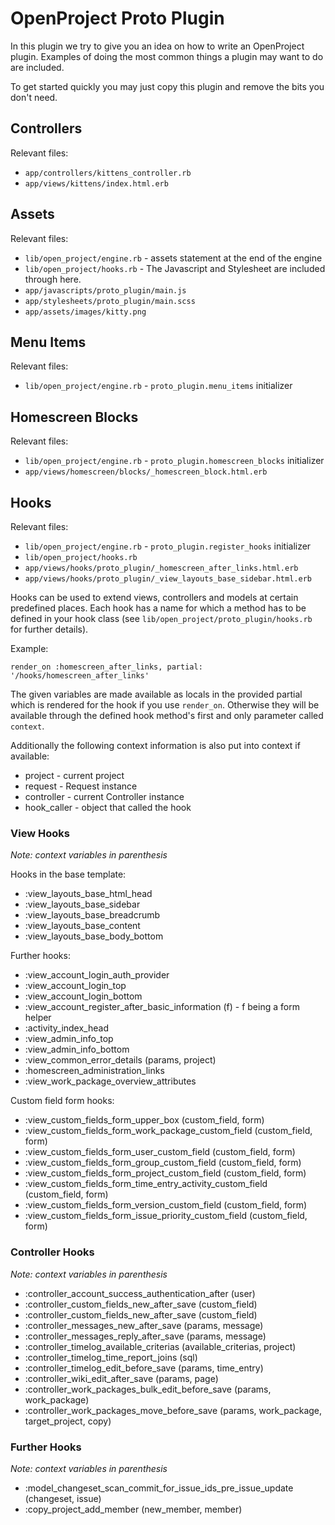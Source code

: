 # OpenProject Proto Plugin

In this plugin we try to give you an idea on how to write an OpenProject plugin.
Examples of doing the most common things a plugin may want to do are included.

To get started quickly you may just copy this plugin and remove the bits you don't need.

## Controllers

Relevant files:

* `app/controllers/kittens_controller.rb`
* `app/views/kittens/index.html.erb`

## Assets

Relevant files:

* `lib/open_project/engine.rb` - assets statement at the end of the engine
* `lib/open_project/hooks.rb` - The Javascript and Stylesheet are included through here.
* `app/javascripts/proto_plugin/main.js`
* `app/stylesheets/proto_plugin/main.scss`
* `app/assets/images/kitty.png`

## Menu Items

Relevant files:

* `lib/open_project/engine.rb` - `proto_plugin.menu_items` initializer

## Homescreen Blocks

Relevant files:

* `lib/open_project/engine.rb` - `proto_plugin.homescreen_blocks` initializer
* `app/views/homescreen/blocks/_homescreen_block.html.erb`

## Hooks

Relevant files:

* `lib/open_project/engine.rb` - `proto_plugin.register_hooks` initializer
* `lib/open_project/hooks.rb`
* `app/views/hooks/proto_plugin/_homescreen_after_links.html.erb`
* `app/views/hooks/proto_plugin/_view_layouts_base_sidebar.html.erb`

Hooks can be used to extend views, controllers and models at certain predefined
places. Each hook has a name for which a method has to be defined in your hook
class (see `lib/open_project/proto_plugin/hooks.rb` for further details).

Example:

```
render_on :homescreen_after_links, partial: '/hooks/homescreen_after_links'
```

The given variables are made available as locals in the provided partial
which is rendered for the hook if you use `render_on`. Otherwise they will
be available through the defined hook method's first and only parameter called `context`.

Additionally the following context information is also put into context if available:

* project - current project
* request - Request instance
* controller - current Controller instance
* hook_caller - object that called the hook

### View Hooks

_Note: context variables in parenthesis_

Hooks in the base template:

* :view_layouts_base_html_head
* :view_layouts_base_sidebar
* :view_layouts_base_breadcrumb
* :view_layouts_base_content
* :view_layouts_base_body_bottom

Further hooks:

* :view_account_login_auth_provider
* :view_account_login_top
* :view_account_login_bottom
* :view_account_register_after_basic_information (f) - f being a form helper
* :activity_index_head
* :view_admin_info_top
* :view_admin_info_bottom
* :view_common_error_details (params, project)
* :homescreen_administration_links
* :view_work_package_overview_attributes

Custom field form hooks:

* :view_custom_fields_form_upper_box (custom_field, form)
* :view_custom_fields_form_work_package_custom_field (custom_field, form)
* :view_custom_fields_form_user_custom_field (custom_field, form)
* :view_custom_fields_form_group_custom_field (custom_field, form)
* :view_custom_fields_form_project_custom_field (custom_field, form)
* :view_custom_fields_form_time_entry_activity_custom_field (custom_field, form)
* :view_custom_fields_form_version_custom_field (custom_field, form)
* :view_custom_fields_form_issue_priority_custom_field (custom_field, form)

### Controller Hooks

_Note: context variables in parenthesis_

* :controller_account_success_authentication_after (user)
* :controller_custom_fields_new_after_save (custom_field)
* :controller_custom_fields_new_after_save (custom_field)
* :controller_messages_new_after_save (params, message)
* :controller_messages_reply_after_save (params, message)
* :controller_timelog_available_criterias (available_criterias, project)
* :controller_timelog_time_report_joins (sql)
* :controller_timelog_edit_before_save (params, time_entry)
* :controller_wiki_edit_after_save (params, page)
* :controller_work_packages_bulk_edit_before_save (params, work_package)
* :controller_work_packages_move_before_save (params, work_package, target_project, copy)

### Further Hooks

_Note: context variables in parenthesis_

* :model_changeset_scan_commit_for_issue_ids_pre_issue_update (changeset, issue)
* :copy_project_add_member (new_member, member)
